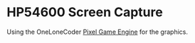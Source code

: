 # HP54600 Screen Capture



Using the OneLoneCoder [Pixel Game Engine](https://github.com/OneLoneCoder/olcPixelGameEngine) for the graphics.
